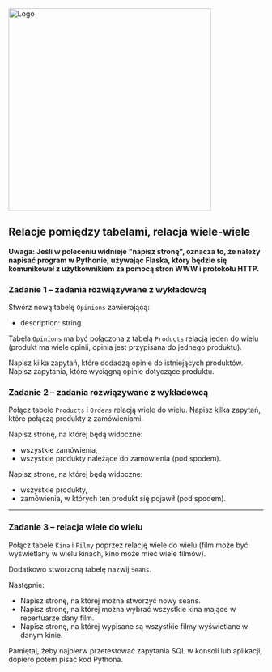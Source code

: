 <img alt="Logo" src="http://coderslab.pl/svg/logo-coderslab.svg" width="400">

##  Relacje pomiędzy tabelami, relacja wiele-wiele

**Uwaga: Jeśli w poleceniu widnieje "napisz stronę", oznacza to, że należy
napisać program w Pythonie, używając Flaska, który będzie się komunikował z 
użytkownikiem za pomocą stron WWW i protokołu HTTP.**

### Zadanie 1 &ndash; zadania rozwiązywane z wykładowcą
Stwórz nową tabelę ```Opinions``` zawierającą:
* description: string

Tabela ```Opinions``` ma być połączona z tabelą ```Products``` relacją jeden 
do wielu (produkt ma wiele opinii, opinia jest przypisana do jednego produktu).

Napisz kilka zapytań, które dodadzą opinie do istniejących produktów. Napisz 
zapytania, które wyciągną opinie dotyczące produktu.

### Zadanie 2 &ndash; zadania rozwiązywane z wykładowcą
Połącz tabele ```Products``` i ```Orders``` relacją wiele do wielu. Napisz 
kilka zapytań, które połączą produkty z zamówieniami.

Napisz stronę, na której będą widoczne:
* wszystkie zamówienia,
* wszystkie produkty należące do zamówienia (pod spodem).

Napisz stronę, na której będą widoczne:
* wszystkie produkty,
* zamówienia, w których ten produkt się pojawił (pod spodem).

---

### Zadanie 3 &ndash; relacja wiele do wielu

Połącz tabele `Kina` i `Filmy` poprzez relację wiele do wielu (film może być 
wyświetlany w wielu kinach, kino może mieć wiele filmów).

Dodatkowo stworzoną tabelę nazwij `Seans`.

Następnie:

* Napisz stronę, na której można stworzyć nowy seans.
* Napisz stronę, na której można wybrać wszystkie kina mające w repertuarze dany film.
* Napisz stronę, na której wypisane są wszystkie filmy wyświetlane w danym kinie.

Pamiętaj, żeby najpierw przetestować zapytania SQL w konsoli lub aplikacji, dopiero potem pisać kod Pythona.

